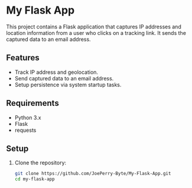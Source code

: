 # My Flask App

This project contains a Flask application that captures IP addresses and location information from a user who clicks on a tracking link. It sends the captured data to an email address.

## Features
- Track IP address and geolocation.
- Send captured data to an email address.
- Setup persistence via system startup tasks.

## Requirements

- Python 3.x
- Flask
- requests

## Setup

1. Clone the repository:

   ```bash
   git clone https://github.com/JoePerry-Byte/My-Flask-App.git
   cd my-flask-app
